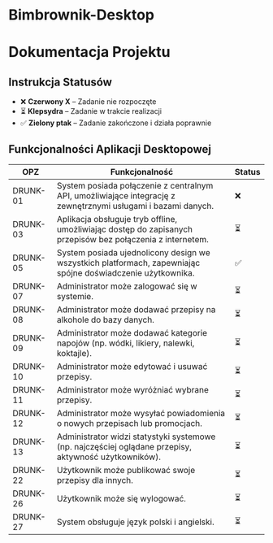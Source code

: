 # Bimbrownik-Desktop

# Dokumentacja Projektu

## Instrukcja Statusów
- ❌ **Czerwony X** – Zadanie nie rozpoczęte
- ⏳ **Klepsydra** – Zadanie w trakcie realizacji
- ✅ **Zielony ptak** – Zadanie zakończone i działa poprawnie

## Funkcjonalności Aplikacji Desktopowej

| OPZ      | Funkcjonalność                                              | Status |
|----------|-------------------------------------------------------------|--------|
| DRUNK-01 | System posiada połączenie z centralnym API, umożliwiające integrację z zewnętrznymi usługami i bazami danych. | ❌      |
| DRUNK-03 | Aplikacja obsługuje tryb offline, umożliwiając dostęp do zapisanych przepisów bez połączenia z internetem. | ⏳      |
| DRUNK-05 | System posiada ujednolicony design we wszystkich platformach, zapewniając spójne doświadczenie użytkownika. | ✅      |
| DRUNK-07 | Administrator może zalogować się w systemie.                | ⏳      |
| DRUNK-08 | Administrator może dodawać przepisy na alkohole do bazy danych. | ⏳      |
| DRUNK-09 | Administrator może dodawać kategorie napojów (np. wódki, likiery, nalewki, koktajle). | ⏳      |
| DRUNK-10 | Administrator może edytować i usuwać przepisy.              | ⏳      |
| DRUNK-11 | Administrator może wyróżniać wybrane przepisy.              | ⏳      |
| DRUNK-12 | Administrator może wysyłać powiadomienia o nowych przepisach lub promocjach. | ⏳      |
| DRUNK-13 | Administrator widzi statystyki systemowe (np. najczęściej oglądane przepisy, aktywność użytkowników). | ⏳      |
| DRUNK-22 | Użytkownik może publikować swoje przepisy dla innych.       | ⏳      |
| DRUNK-26 | Użytkownik może się wylogować.                              | ⏳      |
| DRUNK-27 | System obsługuje język polski i angielski.                  | ⏳      |